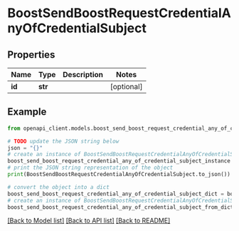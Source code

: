 # BoostSendBoostRequestCredentialAnyOfCredentialSubject


## Properties

Name | Type | Description | Notes
------------ | ------------- | ------------- | -------------
**id** | **str** |  | [optional] 

## Example

```python
from openapi_client.models.boost_send_boost_request_credential_any_of_credential_subject import BoostSendBoostRequestCredentialAnyOfCredentialSubject

# TODO update the JSON string below
json = "{}"
# create an instance of BoostSendBoostRequestCredentialAnyOfCredentialSubject from a JSON string
boost_send_boost_request_credential_any_of_credential_subject_instance = BoostSendBoostRequestCredentialAnyOfCredentialSubject.from_json(json)
# print the JSON string representation of the object
print(BoostSendBoostRequestCredentialAnyOfCredentialSubject.to_json())

# convert the object into a dict
boost_send_boost_request_credential_any_of_credential_subject_dict = boost_send_boost_request_credential_any_of_credential_subject_instance.to_dict()
# create an instance of BoostSendBoostRequestCredentialAnyOfCredentialSubject from a dict
boost_send_boost_request_credential_any_of_credential_subject_from_dict = BoostSendBoostRequestCredentialAnyOfCredentialSubject.from_dict(boost_send_boost_request_credential_any_of_credential_subject_dict)
```
[[Back to Model list]](../README.md#documentation-for-models) [[Back to API list]](../README.md#documentation-for-api-endpoints) [[Back to README]](../README.md)



